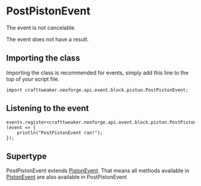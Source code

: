 # PostPistonEvent

The event is not cancelable.

The event does not have a result.

## Importing the class

Importing the class is recommended for events, simply add this line to the top of your script file.
```zenscript
import crafttweaker.neoforge.api.event.block.piston.PostPistonEvent;
```


## Listening to the event

```zenscript
events.register<crafttweaker.neoforge.api.event.block.piston.PostPistonEvent>(event => {
    println("PostPistonEvent ran!");
});
```


## Supertype

PostPistonEvent extends [PistonEvent](/neoforge/api/event/block/piston/PistonEvent). That means all methods available in [PistonEvent](/neoforge/api/event/block/piston/PistonEvent) are also available in PostPistonEvent

